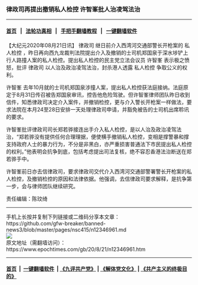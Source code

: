 ### 律政司再提出撤销私人检控 许智峯批人治凌驾法治
------------------------

#### [首页](https://github.com/gfw-breaker/banned-news3/blob/master/README.md) &nbsp;&nbsp;|&nbsp;&nbsp; [法轮功真相](https://github.com/begood0513/basic/blob/master/README.md)  &nbsp;&nbsp;|&nbsp;&nbsp; [手把手翻墙教程](https://github.com/gfw-breaker/guides/wiki)  &nbsp;&nbsp;|&nbsp;&nbsp; [一键翻墙软件](https://github.com/gfw-breaker/nogfw/blob/master/README.md)  



<div><p>
 【大纪元2020年08月21日讯】
 <ok href="https://www.epochtimes.com/gb/tag/%E5%BE%8B%E6%94%BF%E5%8F%B8.html">
  律政司
 </ok>
 继日前介入西湾河交通部警长开枪案的
 <ok href="https://www.epochtimes.com/gb/tag/%E7%A7%81%E4%BA%BA%E6%A3%80%E6%8E%A7.html">
  私人检控
 </ok>
 ，昨日再向西九龙裁判法院提出介入及撤销的士司机郑国泉于深水埗铲上行人路撞人案的私人检控。提出私人检控的民主党立法会议员
 <ok href="https://www.epochtimes.com/gb/tag/%E8%AE%B8%E6%99%BA%E5%B3%AF.html">
  许智峯
 </ok>
 表示极之愤怒，批评
 <ok href="https://www.epochtimes.com/gb/tag/%E5%BE%8B%E6%94%BF%E5%8F%B8.html">
  律政司
 </ok>
 以人治及政治凌驾法治，封杀港人透露
 <ok href="https://www.epochtimes.com/gb/tag/%E7%A7%81%E4%BA%BA%E6%A3%80%E6%8E%A7.html">
  私人检控
 </ok>
 争取公义的权利。
</p>
<p>
 <ok href="https://www.epochtimes.com/gb/tag/%E8%AE%B8%E6%99%BA%E5%B3%AF.html">
  许智峯
 </ok>
 去年10月就的士司机郑国泉涉撞人案，提出私人检控获法庭接纳。法庭原定于8月31日传召被告郑国泉审讯，控告他危险驾驶。但许智峯律师团队昨日收到信件，知悉律政司决定介入案件，并撤销检控，更与介入警长开枪案一样做法，要求法院在本月24至28日安排一天处理律政司申请，并豁免被告的士司机出席聆讯的要求。
</p>
<p>
 许智峯批评律政司司长郑若骅接连出手介入私人检控，是以人治及政治凌驾法治，“郑若骅没有提供任何合理理据，便使横手撤销私人检控，变相是撑警暴和撑支持政府人士的暴力行为，不分是非黑白，亦严重损害普通法下市民提出私人检控的权利。”他表明会抗争到底，包括考虑提出司法复核，绝不容忍香港法治断送在郑若骅手中。
</p>
<p>
 许智峯前日亦去信律政司，要求律政司交代介入西湾河交通部警署警长开枪案的私人检控，及撤销检控的原因和法律依据。他强调，去信律政司要求解释，是抗争第一步，会与律师团队继续研究。
</p>
<p>
 责任编辑：陈玟绮
</p>
</div>
<hr/>
手机上长按并复制下列链接或二维码分享本文章：<br/>
https://github.com/gfw-breaker/banned-news3/blob/master/pages/nsc415/n12346961.md <br/>
<a href='https://github.com/gfw-breaker/banned-news3/blob/master/pages/nsc415/n12346961.md'><img src='https://github.com/gfw-breaker/banned-news3/blob/master/pages/nsc415/n12346961.md.png'/></a> <br/>
原文地址（需翻墙访问）：https://www.epochtimes.com/gb/20/8/21/n12346961.htm


------------------------
#### [首页](https://github.com/gfw-breaker/banned-news3/blob/master/README.md) &nbsp;|&nbsp; [一键翻墙软件](https://github.com/gfw-breaker/nogfw/blob/master/README.md) &nbsp;| [《九评共产党》](https://github.com/gfw-breaker/9ping.md/blob/master/README.md#九评之一评共产党是什么) | [《解体党文化》](https://github.com/gfw-breaker/jtdwh.md/blob/master/README.md) | [《共产主义的终极目的》](https://github.com/gfw-breaker/gczydzjmd.md/blob/master/README.md)


<img src='http://gfw-breaker.win/banned-news3/pages/nsc415/n12346961.md' width='0px' height='0px'/>